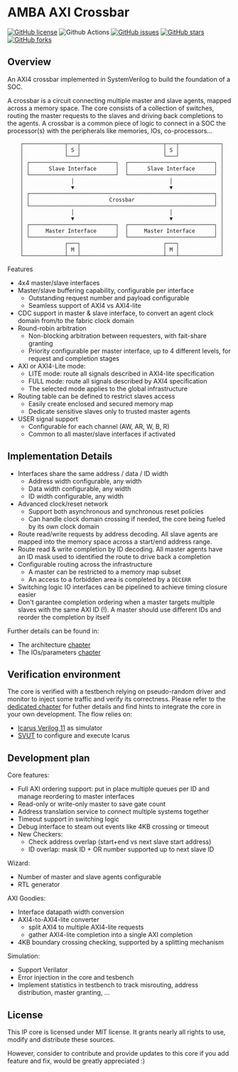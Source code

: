 # AMBA AXI Crossbar

[![GitHub license](https://img.shields.io/github/license/dpretet/axi-crossbar)](https://github.com/dpretet/axi-crossbar/blob/master/LICENSE)
![Github Actions](https://github.com/dpretet/axi-crossbar/actions/workflows/ci.yaml/badge.svg)
[![GitHub issues](https://img.shields.io/github/issues/dpretet/axi-crossbar)](https://github.com/dpretet/axi-crossbar/issues)
[![GitHub stars](https://img.shields.io/github/stars/dpretet/axi-crossbar)](https://github.com/dpretet/axi-crossbar/stargazers)
[![GitHub forks](https://img.shields.io/github/forks/dpretet/axi-crossbar)](https://github.com/dpretet/axi-crossbar/network)


## Overview

An AXI4 crossbar implemented in SystemVerilog to build the foundation of a SOC.

A crossbar is a circuit connecting multiple master and slave agents, mapped
across a memory space. The core consists of a collection of switches, routing
the master requests to the slaves and driving back completions to the agents.
A crossbar is a common piece of logic to connect in a SOC the
processor(s) with the peripherals like memories, IOs, co-processors...


```
    ┌─────────────┬───┬──────────────────────────┬───┬─────────────┐
    │             │ S │                          │ S │             │
    │             └───┘                          └───┘             │
    │ ┌───────────────────────────┐  ┌───────────────────────────┐ │
    │ │      Slave Interface      │  │      Slave Interface      │ │
    │ └───────────────────────────┘  └───────────────────────────┘ │
    │               │                              │               │
    │               ▼                              ▼               │
    │ ┌──────────────────────────────────────────────────────────┐ │
    │ │                         Crossbar                         │ │
    │ └──────────────────────────────────────────────────────────┘ │
    │               │                              │               │
    │               ▼                              ▼               │
    │ ┌───────────────────────────┐  ┌───────────────────────────┐ │
    │ │     Master Interface      │  │     Master Interface      │ │
    │ └───────────────────────────┘  └───────────────────────────┘ │
    │             ┌───┐                          ┌───┐             │
    │             │ M │                          │ M │             │
    └─────────────┴───┴──────────────────────────┴───┴─────────────┘
```


Features

- 4x4 master/slave interfaces
- Master/slave buffering capability, configurable per interface
    - Outstanding request number and payload configurable
    - Seamless support of AXI4 vs AXI4-lite
- CDC support in master & slave interface, to convert an agent clock domain
  from/to the fabric clock domain
- Round-robin arbitration
    - Non-blocking arbitration between requesters, with fait-share granting
    - Priority configurable per master interface, up to 4 different levels,
      for request and completion stages
- AXI or AXI4-Lite mode:
    - LITE mode: route all signals described in AXI4-lite specification
    - FULL mode: route all signals described by AXI4 specification
    - The selected mode applies to the global infrastructure
- Routing table can be defined to restrict slaves access
    - Easily create enclosed and secured memory map
    - Dedicate sensitive slaves only to trusted master agents
- USER signal support
    - Configurable for each channel (AW, AR, W, B, R)
    - Common to all master/slave interfaces if activated


## Implementation Details

- Interfaces share the same address / data / ID width
    - Address width configurable, any width
    - Data width configurable, any width
    - ID width configurable, any width
- Advanced clock/reset network
    - Support both asynchronous and synchronous reset policies
    - Can handle clock domain crossing if needed, the core being fueled by its
      own clock domain
- Route read/write requests by address decoding. All slave agents are mapped
  into the memory space across a start/end address range.
- Route read & write completion by ID decoding. All master agents have an ID
  mask used to identified the route to drive back a completion
- Configurable routing across the infrastructure
    - A master can be restricted to a memory map subset
    - An access to a forbidden area is completed by a `DECERR`
- Switching logic IO interfaces can be pipelined to achieve timing closure easier
- Don't garantee completion ordering when a master targets multiple slaves with the
  same AXI ID (!). A master should use different IDs and reorder the completion by itself

Further details can be found in:
- The architecture [chapter](doc/architecture.md)
- The IOs/parameters [chapter](doc/io_parameter.md)


## Verification environment

The core is verified with a testbench relying on pseudo-random driver and
monitor to inject some traffic and verify its correctness. Please refer to the
[dedicated chapter](./test/svut/README.md) for futher details and find hints
to integrate the core in your own development. The flow relies on:

- [Icarus Verilog 11](https://github.com/steveicarus/iverilog) as simulator
- [SVUT](https://github.com/dpretet/svut) to configure and execute Icarus


## Development plan

Core features:
- Full AXI ordering support: put in place multiple queues
  per ID and manage reordering to master interfaces
- Read-only or write-only master to save gate count
- Address translation service to connect multiple systems together
- Timeout support in switching logic
- Debug interface to steam out events like 4KB crossing or timeout
- New Checkers:
    - Check address overlap (start+end vs next slave start address)
    - ID overlap: mask ID + OR number supported up to next slave ID

Wizard:
- Number of master and slave agents configurable
- RTL generator

AXI Goodies:
- Interface datapath width conversion
- AXI4-to-AXI4-lite converter
    - split AXI4 to multiple AXI4-lite requests
    - gather AXI4-lite completion into a single AXI completion
- 4KB boundary crossing checking, supported by a splitting mechanism

Simulation:
- Support Verilator
- Error injection in the core and tesbench
- Implement statistics in testbench to track misrouting, address distribution,
  master granting, ...

## License

This IP core is licensed under MIT license. It grants nearly all rights to use,
modify and distribute these sources.

However, consider to contribute and provide updates to this core if you add
feature and fix, would be greatly appreciated :)
